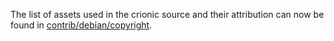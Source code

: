 The list of assets used in the crionic source and their attribution can now be found in [contrib/debian/copyright](../contrib/debian/copyright).
